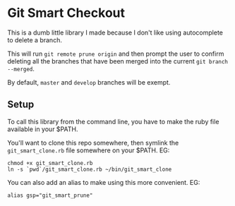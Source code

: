 # Git Smart Checkout

This is a dumb little library I made because I don't like using autocomplete to delete a branch.

This will run `git remote prune origin` and then prompt the user to confirm deleting all the branches that have been merged into the current `git branch --merged`.

By default, `master` and `develop` branches will be exempt.

## Setup

To call this library from the command line, you have to make the ruby file available in your $PATH.

You'll want to clone this repo somewhere, then symlink the `git_smart_clone.rb` file somewhere on your $PATH. EG:

```
chmod +x git_smart_clone.rb
ln -s `pwd`/git_smart_clone.rb ~/bin/git_smart_clone
```

You can also add an alias to make using this more convenient. EG:

```
alias gsp="git_smart_prune"
```
